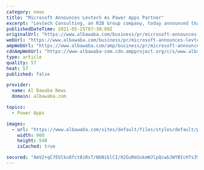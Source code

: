 ```yaml
---
category: news
title: "Microsoft Announces Levtech As Power Apps Partner"
excerpt: "Levtech Consulting, an RIB Group company, today announced that it has extended its partnership with Microsoft to be a certified Power Apps Partner Levtech Consulting, an RIB Group company ..."
publishedDateTime: 2021-05-25T07:30:00Z
originalUrl: "https://www.albawaba.com/business/pr/microsoft-announces-levtech-power-apps-partner-1429413"
webUrl: "https://www.albawaba.com/business/pr/microsoft-announces-levtech-power-apps-partner-1429413"
ampWebUrl: "https://www.albawaba.com/amp/business/pr/microsoft-announces-levtech-power-apps-partner-1429413"
cdnAmpWebUrl: "https://www-albawaba-com.cdn.ampproject.org/c/s/www.albawaba.com/amp/business/pr/microsoft-announces-levtech-power-apps-partner-1429413"
type: article
quality: 57
heat: 57
published: false

provider:
  name: Al Bawaba News
  domain: albawaba.com

topics:
  - Power Apps

images:
  - url: "https://www.albawaba.com/sites/default/files/styles/default/public/2021-05/Anilesh%20Kumar%2C%20CEO%2C%20Levtech%20Consulting.JPG?itok=FNOzJPpk"
    width: 960
    height: 540
    isCached: true

secured: "AmV2+qC7EUlku8fct8iRsT/NbNiblCI/02GuRmSukmWJlpQcwbJWYBIcHTs3V/70yZzx9UScqq2KQWVbDNgc6baOzBVMjPJ5Y/gujnwvwzuVTkS8t4pEykYn4iPw2hSjl0phVf8UsUQyWxBwlZ+H4i6HkZdTC+dNCBG3YaRL2vxIKsaJWxK34gaeBCBVRm5BsUlUyI0zgbvFIoW18BEOj4C1jYV/q0gHMHfAwDf1GYRJqEQ9UjEBD7FUOGsdXCkz702d0w5ytVhNgDHRVrpEUw3uH6QsciBBra+6JT98CwxT2o66x0Bvn8Xs43VVZDuFn9SBmMjQSW/7dApb6DfPPu/EdwOhbj0pb1cHzQV/I60=;7pkPRE9dx4H9pRiTkq+dBw=="
---
```


